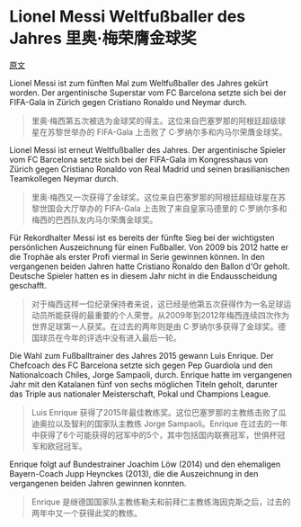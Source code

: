 # Lionel Messi Weltfußballer des Jahres 里奥·梅荣膺金球奖
[原文](https://www.tagesschau.de/eilmeldung/eilmeldung-571.html)

Lionel Messi ist zum fünften Mal zum Weltfußballer des Jahres gekürt worden. Der argentinische Superstar vom FC Barcelona setzte sich bei der FIFA-Gala in Zürich gegen Cristiano Ronaldo und Neymar durch.

> 里奥·梅西第五次被选为金球奖的得主。这位来自巴塞罗那的阿根廷超级球星在苏黎世举办的 FIFA-Gala 上击败了 C·罗纳尔多和内马尔荣膺金球奖。

Lionel Messi ist erneut Weltfußballer des Jahres. Der argentinische Spieler vom FC Barcelona setzte sich bei der FIFA-Gala im Kongresshaus von Zürich gegen Cristiano Ronaldo von Real Madrid und seinen brasilianischen Teamkollegen Neymar durch.

> 里奥·梅西又一次获得了金球奖。这位来自巴塞罗那的阿根廷超级球星在苏黎世国会大厅举办的 FIFA-Gala 上击败了来自皇家马德里的 C·罗纳尔多和梅西的巴西队友内马尔荣膺金球奖。

Für Rekordhalter Messi ist es bereits der fünfte Sieg bei der wichtigsten persönlichen Auszeichnung für einen Fußballer. Von 2009 bis 2012 hatte er die Trophäe als erster Profi viermal in Serie gewinnen können. In den vergangenen beiden Jahren hatte Cristiano Ronaldo den Ballon d'Or geholt. Deutsche Spieler hatten es in diesem Jahr nicht in die Endausscheidung geschafft.

> 对于梅西这样一位纪录保持者来说，这已经是他第五次获得作为一名足球运动员所能获得的最重要的个人荣誉。从2009年到2012年梅西连续四次作为世界足球第一人获奖。在过去的两年则是由 C·罗纳尔多获得了金球奖。德国球员在今年的评选中没有进入最后一轮。

Die Wahl zum Fußballtrainer des Jahres 2015 gewann Luis Enrique. Der Chefcoach des FC Barcelona setzte sich gegen Pep Guardiola und den Nationalcoach Chiles, Jorge Sampaoli, durch. Enrique hatte im vergangenen Jahr mit den Katalanen fünf von sechs möglichen Titeln geholt, darunter das Triple aus nationaler Meisterschaft, Pokal und Champions League.

> Luis Enrique 获得了2015年最佳教练奖。这位巴塞罗那的主教练击败了瓜迪奥拉以及智利的国家队主教练 Jorge Sampaoli。Enrique 在过去的一年中获得了6个可能获得的冠军中的5个，其中包括国内联赛冠军，世俱杯冠军和欧冠冠军。

Enrique folgt auf Bundestrainer Joachim Löw (2014) und den ehemaligen Bayern-Coach Jupp Heynckes (2013), die die Auszeichnung in den vergangenen beiden Jahren gewinnen konnten.

> Enrique 是继德国国家队主教练勒夫和前拜仁主教练海因克斯之后，过去的两年中又一个获得此奖的教练。
